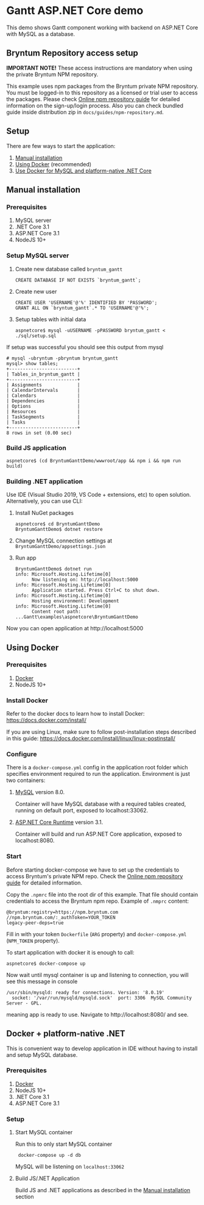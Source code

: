 # Gantt ASP.NET Core demo

This demo shows Gantt component working with backend on ASP.NET Core with MySQL as a database.

## Bryntum Repository access setup

**IMPORTANT NOTE!** These access instructions are mandatory when using the private Bryntum NPM repository.

This example uses npm packages from the Bryntum private NPM repository. You must be logged-in to this repository as a
licensed or trial user to access the packages. Please
check [Online npm repository guide](https://bryntum.com/docs/gantt/guide/Gantt/npm-repository) for detailed information
on the sign-up/login process. Also you can check bundled guide inside distribution zip
in `docs/guides/npm-repository.md`.

## Setup

There are few ways to start the application:

1. [Manual installation](#manual-installation)
2. [Using Docker](#using-docker) (recommended)
3. [Use Docker for MySQL and platform-native .NET Core](#Docker-+-platform-native-.NET)

<a name="manual"></a>

## Manual installation

### Prerequisites

1. MySQL server
2. .NET Core 3.1
3. ASP.NET Core 3.1
4. NodeJS 10+

### Setup MySQL server

1. Create new database called `bryntum_gantt`

    ```
    CREATE DATABASE IF NOT EXISTS `bryntum_gantt`;
    ```

2. Create new user

    ```
    CREATE USER 'USERNAME'@'%' IDENTIFIED BY 'PASSWORD';
    GRANT ALL ON `bryntum_gantt`.* TO 'USERNAME'@'%';
    ```

3. Setup tables with initial data

    ```
    aspnetcore$ mysql -uUSERNAME -pPASSWORD bryntum_gantt < ./sql/setup.sql
    ```

If setup was successful you should see this output from mysql

```
# mysql -ubryntum -pbryntum bryntum_gantt
mysql> show tables;
+-------------------------+
| Tables_in_bryntum_gantt |
+-------------------------+
| Assignments             |
| CalendarIntervals       |
| Calendars               |
| Dependencies            |
| Options                 |
| Resources               |
| TaskSegments            |
| Tasks                   |
+-------------------------+
8 rows in set (0.00 sec)
```

### Build JS application

```
aspnetcore$ (cd BryntumGanttDemo/wwwroot/app && npm i && npm run build)
```

### Building .NET application

Use IDE (Visual Studio 2019, VS Code + extensions, etc) to open solution. Alternatively, you can use CLI:

1. Install NuGet packages
    ```
    aspnetcore$ cd BryntumGanttDemo
    BryntumGanttDemo$ dotnet restore
    ```
2. Change MySQL connection settings at `BryntumGanttDemo/appsettings.json`

3. Run app
    ```
    BryntumGanttDemo$ dotnet run
    info: Microsoft.Hosting.Lifetime[0]
          Now listening on: http://localhost:5000
    info: Microsoft.Hosting.Lifetime[0]
          Application started. Press Ctrl+C to shut down.
    info: Microsoft.Hosting.Lifetime[0]
          Hosting environment: Development
    info: Microsoft.Hosting.Lifetime[0]
          Content root path: ...Gantt\examples\aspnetcore\BryntumGanttDemo
    ```

Now you can open application at http://localhost:5000

<a name="docker"></a>
## Using Docker

### Prerequisites

1. [Docker](https://docs.docker.com/install/)
2. NodeJS 10+

### Install Docker

Refer to the docker docs to learn how to install Docker:
https://docs.docker.com/install/

If you are using Linux, make sure to follow post-installation steps described in this guide:
https://docs.docker.com/install/linux/linux-postinstall/

### Configure

There is a `docker-compose.yml` config in the application root folder which specifies environment required to run the
application. Environment is just two containers:

1. [MySQL](https://hub.docker.com/_/mysql) version 8.0.

    Container will have MySQL database with a required tables created, running on default port, exposed to localhost:33062.

2. [ASP.NET Core Runtime](https://hub.docker.com/_/microsoft-dotnet-core-aspnet/) version 3.1.

    Container will build and run ASP.NET Core application, exposed to localhost:8080.

### Start

Before starting docker-compose we have to set up the credentials to access Bryntum's private NPM repo. Сheck the [Online npm repository guide](https://bryntum.com/docs/gantt/guide/Gantt/npm-repository) for detailed information.

Copy the `.npmrc` file into the root dir of this example. That file should contain credentials to access the Bryntum npm repo.
Example of `.nmprc` content:
```
@bryntum:registry=https://npm.bryntum.com
//npm.bryntum.com/:_authToken=YOUR_TOKEN
legacy-peer-deps=true
```

Fill in with your token `Dockerfile` (`ARG` property) and `docker-compose.yml` (`NPM_TOKEN` property).

To start application with docker it is enough to call:

    aspnetcore$ docker-compose up

Now wait until mysql container is up and listening to connection, you will see this message in console

```
/usr/sbin/mysqld: ready for connections. Version: '8.0.19'
  socket: '/var/run/mysqld/mysqld.sock'  port: 3306  MySQL Community Server - GPL.
  ```

meaning app is ready to use. Navigate to http://localhost:8080/ and see.

## Docker + platform-native .NET

This is convenient way to develop application in IDE without having to install and setup MySQL database.

### Prerequisites

1. [Docker](https://docs.docker.com/install/)
2. NodeJS 10+
3. .NET Core 3.1
4. ASP.NET Core 3.1

### Setup

1. Start MySQL container

   Run this to only start MySQL container

        docker-compose up -d db

   MySQL will be listening on `localhost:33062`

2. Build JS/.NET Application

   Build JS and .NET applications as described in the [Manual installation](#dotner) section

